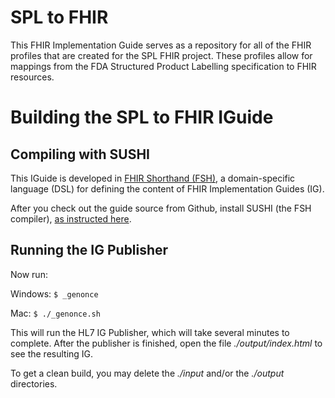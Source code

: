 # SPL to FHIR

This FHIR Implementation Guide serves as a repository for all of the FHIR profiles that are created for the SPL FHIR project.  These profiles allow for mappings from the FDA Structured Product Labelling specification to FHIR resources.

# Building the SPL to FHIR IGuide

## Compiling with SUSHI

This IGuide is developed in [FHIR Shorthand (FSH)](http://build.fhir.org/ig/HL7/fhir-shorthand/), a domain-specific language (DSL) for defining the content of FHIR Implementation Guides (IG).

After you check out the guide source from Github, install SUSHI (the FSH compiler), [as instructed here](http://build.fhir.org/ig/HL7/fhir-shorthand/sushi.html). 

## Running the IG Publisher

Now run:

Windows:   `$ _genonce`

Mac:   `$ ./_genonce.sh`

This will run the HL7 IG Publisher, which will take several minutes to complete. After the publisher is finished, open the file _./output/index.html_ to see the resulting IG.

To get a clean build, you may delete the _./input_ and/or the _./output_ directories.
